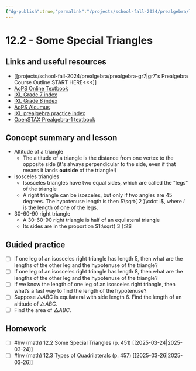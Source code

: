 ```yaml
---
{"dg-publish":true,"permalink":"/projects/school-fall-2024/prealgebra/lessons/12-2-some-special-triangles/"}
---
```



#  12.2 - Some Special Triangles

## Links and useful resources 

- [[projects/school-fall-2024/prealgebra/prealgebra-gr7\|gr7's Prealgebra Course Outline START HERE<<<]]
- [AoPS Online Textbook](https://artofproblemsolving.com/ebooks/prealgebra-ebook/c0toc)
- [IXL Grade 7 index](https://www.ixl.com/math/grade-7)
- [IXL Grade 8 index](https://www.ixl.com/math/grade-8)
- [AoPS Alcumus](https://artofproblemsolving.com/teacher/students)
- [IXL prealgebra practice index](https://www.ixl.com/math/grade-7)
- [OpenSTAX Prealgebra-1 textbook](https://openstax.org/books/prealgebra-2e/pages/1-introduction)



## Concept summary and lesson


- Altitude of a triangle
    - The altitude of a triangle is the distance from one vertex to the opposite side (it's always perpendicular to the side, even if that means it lands **outside** of the triangle!)
- isosceles triangles 
    - Isosceles triangles have two equal sides, which are called the "legs" of the triangle
    - A right triangle can be isosceles, but only if two angles are 45 degrees. The hypotenuse length is then $\sqrt{ 2 }\cdot l$, where $l$ is the length of one of the legs.
- 30-60-90 right triangle 
    - A 30-60-90 right triangle is half of an equilateral triangle
    - Its sides are in the proportion $1:\sqrt{ 3 }:2$

## Guided practice


- [ ] If one leg of an isosceles right triangle has length 5, then what are the lengths of the other leg and the hypotenuse of the triangle?   
- [ ] If one leg of an isosceles right triangle has length 8, then what are the lengths of the other leg and the hypotenuse of the triangle?   
- [ ] If we know the length of one leg of an isosceles right triangle, then what’s a fast way to find the length of the hypotenuse?   
- [ ] Suppose $\triangle ABC$ is equilateral with side length $6$. Find the length of an altitude of $\triangle ABC$.  
- [ ] Find the area of $\triangle ABC$.  

## Homework

- [ ] #hw (math) 12.2 Some Special Triangles (p. 451) [[2025-03-24\|2025-03-24]]
- [ ] #hw (math) 12.3 Types of Quadrilaterals (p. 457) [[2025-03-26\|2025-03-26]]
